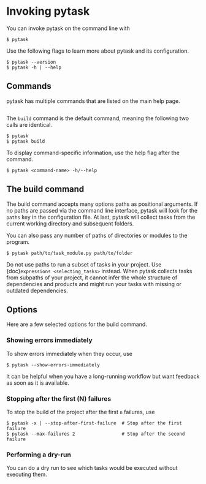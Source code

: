 # Invoking pytask

You can invoke pytask on the command line with

```console
$ pytask
```

Use the following flags to learn more about pytask and its configuration.

```console
$ pytask --version
$ pytask -h | --help
```

## Commands

pytask has multiple commands that are listed on the main help page.

```{include} ../_static/md/help-page.md
```

The `build` command is the default command, meaning the following two calls are
identical.

```console
$ pytask
$ pytask build
```

To display command-specific information, use the help flag after the command.

```console
$ pytask <command-name> -h/--help
```

## The build command

The build command accepts many options paths as positional arguments. If no paths are
passed via the command line interface, pytask will look for the `paths` key in the
configuration file. At last, pytask will collect tasks from the current working
directory and subsequent folders.

You can also pass any number of paths of directories or modules to the program.

```console
$ pytask path/to/task_module.py path/to/folder
```

Do not use paths to run a subset of tasks in your project. Use
{doc}`expressions <selecting_tasks>` instead. When pytask collects tasks from subpaths
of your project, it cannot infer the whole structure of dependencies and products and
might run your tasks with missing or outdated dependencies.

## Options

Here are a few selected options for the build command.

### Showing errors immediately

To show errors immediately when they occur, use

```console
$ pytask --show-errors-immediately
```

It can be helpful when you have a long-running workflow but want feedback as soon as it
is available.

### Stopping after the first (N) failures

To stop the build of the project after the first `n` failures, use

```console
$ pytask -x | --stop-after-first-failure  # Stop after the first failure
$ pytask --max-failures 2                 # Stop after the second failure
```

### Performing a dry-run

You can do a dry run to see which tasks would be executed without executing them.

```{include} ../_static/md/dry-run.md
```
